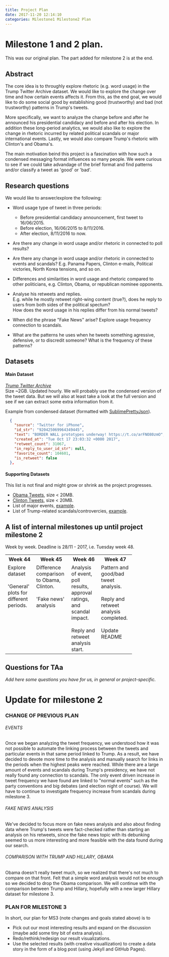 ```yaml
---
title: Project Plan
date: 2017-11-20 12:14:10
categories: Milestone1 Milestone2 Plan
---
```


# Milestone 1 and 2 plan.

This was our original plan. The part added for milestone 2 is at the end.

## Abstract

The core idea is to throughly explore rhetoric (e.g. word usage) in the Trump Twitter Archive dataset. We would like to explore the change over time and how certain events affects it. From this, as the end goal, we would like to do some social good by establishing good (trustworthy) and bad (not trustworthy) patterns in Trump's tweets.

More specifically, we want to analyze the change before and after he announced his presidential candidacy and before and after his election. In addition these long-period analytics, we would also like to explore the change in rhetoric incurred by related political scandals or major international events. Lastly, we would also compare Trump's rhetoric with Clinton's and Obama's.

The main motivation beind this project is a fascination with how such a condensed messaging format influences so many people. We were curious to see if we could take advandage of the brief format and find patterns and/or classify a tweet as 'good' or 'bad'.


## Research questions

We would like to answer/explore the following:  

* Word usage type of tweet in three periods:
    * Before presidential candidacy announcement, first tweet to 16/06/2015.  
    * Before election, 16/06/2015 to 8/11/2016.  
    * After election, 8/11/2016 to now.  

* Are there any change in word usage and/or rhetoric in connected to poll results?

* Are there any change in word usage and/or rhetoric in connected to events and scandals?
  E.g. Panama Papers, Clinton e-mails, Political victories, North Korea tensions, and so on.

* Differences and similarities in word usage and rhetoric compared to other politicians, e.g. Clinton, Obama, or republican nominee opponents.

* Analyse his retweets and replies.  
  E.g. while he mostly retweet right-wing content (true?), does he reply to users from both sides of the political spectum?  
  How does the word usage in his replies differ from his normal tweets?

* When did the phrase "Fake News" arise? Explore usage frequency connection to scandals.

* What are the patterns he uses when he tweets something agressive, defensive, or to discredit someone? What is the frequency of these patterns?


## Datasets

#### Main Dataset  
*[Trump Twitter Archive](https://github.com/bpb27/trump_tweet_data_archive)*  
Size ~2GB. Updated hourly. We will probably use the condensed version of the tweet data. But we will also at least take a look at the full version and see if we can extract some extra information from it.

Example from condensed dataset (formatted with [SublimePrettyJson](https://github.com/dzhibas/SublimePrettyJson)).


```JSON
  {
    "source": "Twitter for iPhone",
    "id_str": "920425069964349445",
    "text": "BORDER WALL prototypes underway! https://t.co/arFNO80zmO",
    "created_at": "Tue Oct 17 23:03:32 +0000 2017",
    "retweet_count": 31067,
    "in_reply_to_user_id_str": null,
    "favorite_count": 104601,
    "is_retweet": false
  },
```

#### Supporting Datasets
This list is not final and might grow or shrink as the project progresses.  

* [Obama Tweets](https://www.kaggle.com/speckledpingu/rawtwitterfeeds), size < 20MB.
* [Clinton Tweets](https://www.kaggle.com/speckledpingu/rawtwitterfeeds), size < 20MB.
* List of major events, [example](https://en.wikipedia.org/wiki/2016).
* List of Trump-related scandals/controvercies, [example](https://en.wikipedia.org/wiki/Category:Donald_Trump_controversies). 


## A list of internal milestones up until project milestone 2

Week by week. Deadline is 28/11 - 2017, i.e. Tuesday week 48.


<table style="width:80%">
  <tr>
    <th>Week 44</th>
    <th>Week 45</th> 
    <th>Week 46</th>
    <th>Week 47</th>
  </tr>
  <tr>
    <td valign="top">
    	Explore dataset<br><br>
    	'General' plots for different periods.
    </td>
    <td valign="top">
    	Difference comparison to Obama, Clinton.<br><br>
    	'Fake news' analysis
    </td>
    <td valign="top">Analysis of event, poll results, approval ratings, and scandal impact.<br><br>
    	Reply and retweet analysis start.
    </td>
    <td valign="top">Pattern and good/bad tweet analysis.<br><br>
    	Reply and retweet analysis completed.<br><br>
    	Update README
    </td>
  </tr>
</table>


## Questions for TAa
_Add here some questions you have for us, in general or project-specific._


# Update for milestone 2

### CHANGE OF PREVIOUS PLAN

###### EVENTS

Once we began analyzing the tweet frequency, we understood how it was not possible to automate the linking process between the tweets and particular events in that same period linked to Trump. As a result, we have decided to devote more time to the analysis and manually search for links in the periods when the highest peaks were reached. While there are a large amount of events and scandals during Trump's presidency, we have not really found any connection to scandals. The only event driven increase in tweet frequency we have found are linked to "normal events" such as the party conventions and big debates (and election night of course). We will have to continue to investigate frequency increase from scandals during milestone 3.

###### FAKE NEWS ANALYSIS

We've decided to focus more on fake news analysis and also about finding data where Trump's tweets were fact-checked rather than starting an analysis on his retweets, since the fake news topic with its debunking seemed to us more interesting and more feasible with the data found during our search.

###### COMPARISON WITH TRUMP AND HILLARY, OBAMA
Obama doesn't really tweet much, so we realized that there's not much to compare on that front. Felt that a simple word analysis would not be enough so we decided to drop the Obama comparison. We will continue with the comparison between Trump and Hillary, hopefully with a new larger Hillary dataset for milestone 3.



### PLAN FOR MILESTONE 3

In short, our plan for MS3 (note changes and goals stated above) is to

* Pick out our most interesting results and expand on the discussion (maybe add some tiny bit of extra analysis).
* Redo/rethink/redesign our result visualizations.
* Use the selected results (with creative visuallization) to create a data story in the form of a blog post (using Jekyll and GitHub Pages).
